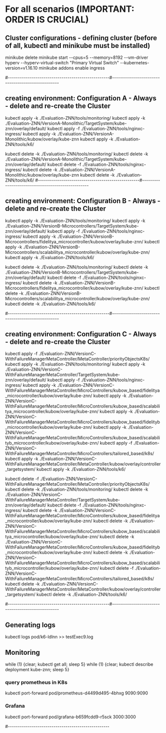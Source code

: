 # For all scenarios (IMPORTANT: ORDER IS CRUCIAL)

## Cluster configurations - defining cluster (before of all, kubectl and minikube must be installed)

minikube delete
minikube start --cpus=5 --memory=8192 --vm-driver hyperv --hyperv-virtual-switch "Primary Virtual Switch" --kubernetes-version=v1.16.10
minikube addons enable ingress

#---------------------------------------------------#---------------------------------------------------
## creating environment: Configuration A - Always - delete and re-create the Cluster
kubectl apply -k ./Evaluation-ZNN/tools/monitoring/
kubectl apply -k ./Evaluation-ZNN/VersionA-Monolithic/TargetSystem/kube-znn/overlay/default/
kubectl apply -f ./Evaluation-ZNN/tools/nginxc-ingress/
kubectl apply -k ./Evaluation-ZNN/VersionA-Monolithic/kubow/overlay/kube-znn
kubectl apply -k ./Evaluation-ZNN/tools/k6/

kubectl delete -k ./Evaluation-ZNN/tools/monitoring/
kubectl delete -k ./Evaluation-ZNN/VersionA-Monolithic/TargetSystem/kube-znn/overlay/default/
kubectl delete -f ./Evaluation-ZNN/tools/nginxc-ingress/
kubectl delete -k ./Evaluation-ZNN/VersionA-Monolithic/kubow/overlay/kube-znn
kubectl delete -k ./Evaluation-ZNN/tools/k6/
#---------------------------------------------------#---------------------------------------------------
## creating environment: Configuration B - Always - delete and re-create the Cluster
kubectl apply -k ./Evaluation-ZNN/tools/monitoring/
kubectl apply -k ./Evaluation-ZNN/VersionB-Microcontrollers/TargetSystem/kube-znn/overlay/default/
kubectl apply -f ./Evaluation-ZNN/tools/nginxc-ingress/
kubectl apply -k ./Evaluation-ZNN/VersionB-Microcontrollers/fidelitya_microcontroller/kubow/overlay/kube-znn/
kubectl apply -k ./Evaluation-ZNN/VersionB-Microcontrollers/scalabilitya_microcontroller/kubow/overlay/kube-znn/
kubectl apply -k ./Evaluation-ZNN/tools/k6/

kubectl delete -k ./Evaluation-ZNN/tools/monitoring/
kubectl delete -k ./Evaluation-ZNN/VersionB-Microcontrollers/TargetSystem/kube-znn/overlay/default/
kubectl delete -f ./Evaluation-ZNN/tools/nginxc-ingress/
kubectl delete -k ./Evaluation-ZNN/VersionB-Microcontrollers/fidelitya_microcontroller/kubow/overlay/kube-znn/
kubectl delete -k ./Evaluation-ZNN/VersionB-Microcontrollers/scalabilitya_microcontroller/kubow/overlay/kube-znn/
kubectl delete -k ./Evaluation-ZNN/tools/k6/

#---------------------------------------------------#---------------------------------------------------
## creating environment: Configuration C - Always - delete and re-create the Cluster

kubectl apply -f ./Evaluation-ZNN/VersionC-WithFailureManagerMetaController/MetaController/priorityObjectsK8s/
kubectl apply -k ./Evaluation-ZNN/tools/monitoring/
kubectl apply -k ./Evaluation-ZNN/VersionC-WithFailureManagerMetaController/TargetSystem/kube-znn/overlay/default/
kubectl apply -f ./Evaluation-ZNN/tools/nginxc-ingress/
kubectl apply -k ./Evaluation-ZNN/VersionC-WithFailureManagerMetaController/MicroControllers/kubow_based/fidelitya_microcontroller/kubow/overlay/kube-znn/
kubectl apply -k ./Evaluation-ZNN/VersionC-WithFailureManagerMetaController/MicroControllers/kubow_based/scalabilitya_microcontroller/kubow/overlay/kube-znn/
kubectl apply -k ./Evaluation-ZNN/VersionC-WithFailureManagerMetaController/MicroControllers/kubow_based/fidelityb_microcontroller/kubow/overlay/kube-znn/
kubectl apply -k ./Evaluation-ZNN/VersionC-WithFailureManagerMetaController/MicroControllers/kubow_based/scalabilityb_microcontroller/kubow/overlay/kube-znn/
kubectl apply -f ./Evaluation-ZNN/VersionC-WithFailureManagerMetaController/MicroControllers/tailored_based/k8s/
kubectl apply -k ./Evaluation-ZNN/VersionC-WithFailureManagerMetaController/MetaController/kubow/overlay/controller_targetsystem/
kubectl apply -k ./Evaluation-ZNN/tools/k6/


kubectl delete -f ./Evaluation-ZNN/VersionC-WithFailureManagerMetaController/MetaController/priorityObjectsK8s/
kubectl delete -k ./Evaluation-ZNN/tools/monitoring/
kubectl delete -k ./Evaluation-ZNN/VersionC-WithFailureManagerMetaController/TargetSystem/kube-znn/overlay/default/
kubectl delete -f ./Evaluation-ZNN/tools/nginxc-ingress/
kubectl delete -k ./Evaluation-ZNN/VersionC-WithFailureManagerMetaController/MicroControllers/kubow_based/fidelitya_microcontroller/kubow/overlay/kube-znn/
kubectl delete -k ./Evaluation-ZNN/VersionC-WithFailureManagerMetaController/MicroControllers/kubow_based/scalabilitya_microcontroller/kubow/overlay/kube-znn/
kubectl delete -k ./Evaluation-ZNN/VersionC-WithFailureManagerMetaController/MicroControllers/kubow_based/fidelityb_microcontroller/kubow/overlay/kube-znn/
kubectl delete -k ./Evaluation-ZNN/VersionC-WithFailureManagerMetaController/MicroControllers/kubow_based/scalabilityb_microcontroller/kubow/overlay/kube-znn/
kubectl delete -f ./Evaluation-ZNN/VersionC-WithFailureManagerMetaController/MicroControllers/tailored_based/k8s/
kubectl delete -k ./Evaluation-ZNN/VersionC-WithFailureManagerMetaController/MetaController/kubow/overlay/controller_targetsystem/
kubectl delete -k ./Evaluation-ZNN/tools/k6/


#---------------------------------------------------#---------------------------------------------------

## Generating logs
kubectl logs pod/k6-ldlnn >> testExec9.log

## Monitoring
while (1) {clear; kubectl get all; sleep 5}
while (1) {clear; kubectl describe deployment kube-znn; sleep 5}

### query prometheus in K8s
kubectl port-forward pod/prometheus-d4499d495-4bhxg 9090:9090

### Grafana
kubectl port-forward pod/grafana-b659fcdd9-r5sck 3000:3000

#---------------------------------------------------